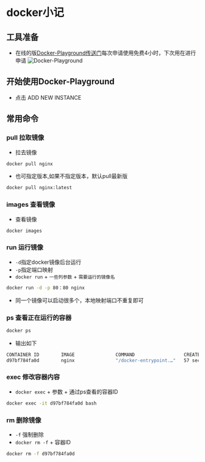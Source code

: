 # docker小记

## 工具准备
* 在线的版[Docker-Playground传送门](https://labs.play-with-docker.com/)每次申请使用免费4小时，下次用在进行申请
![Docker-Playground](https://imgkr.cn-bj.ufileos.com/25cbd8c4-b3fd-43e7-a256-4aacec479174.png)
## 开始使用Docker-Playground
* 点击 ADD NEW INSTANCE
## 常用命令
### pull 拉取镜像
* 拉去镜像
```bash
docker pull nginx
```
* 也可指定版本,如果不指定版本，默认pull最新版
```bash
docker pull nginx:latest
```
### images 查看镜像
* 查看镜像
```bash
docker images
```

### run 运行镜像
* `-d`指定docker镜像后台运行
* `-p`指定端口映射
* `docker run` + `一些列参数` + `需要运行的镜像名`
```bash
docker run -d -p 80：80 nginx
```
* 同一个镜像可以启动很多个，本地映射端口不重复即可
### ps 查看正在运行的容器
```bash
docker ps
```
* 输出如下
```bash
CONTAINER ID        IMAGE               COMMAND                  CREATED             STATUS              PORTS                NAMES
d97bf784fa0d        nginx               "/docker-entrypoint.…"   57 seconds ago      Up 56 seconds       0.0.0.0:80->80/tcp   beautiful_proskuriakova
```
### exec 修改容器内容
* `docker exec` + 参数 + 通过ps查看的容器ID
```bash
docker exec -it d97bf784fa0d bash
```

### rm 删除镜像
* `-f` 强制删除
* `docker rm -f` + 容器ID
```bash
docker rm -f d97bf784fa0d
```